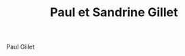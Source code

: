 ﻿---
title: Paul et Sandrine Gillet
huis: Dom. des Maisons Brûlées
regio: Vallée du Cher
photo: gillet.jpg
layout: wijnhuis

wijnen:
    - naam:  Le Dernier Né'13
      ref:   Loi 0821
      app:   Vin de France
      type:  Rouge
      cep:   Pineau d'Aunis/Gamay
      prijs: €12.95
       
    - naam:  
      ref:   
      app:   
      type:  
      cep:   
      prijs: 
      opm:   
    
    - naam:  
      ref:   
      app:   
      type:  
      cep:   
      prijs: 
      opm:   
    
    - naam:  
      ref:   
      app:   
      type:  
      cep:   
      prijs: 
    
    
    
---
Paul Gillet
